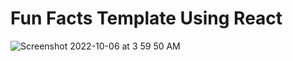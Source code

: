 # Fun Facts Template Using React
![Screenshot 2022-10-06 at 3 59 50 AM](https://user-images.githubusercontent.com/77909856/194175678-f4d5ea8a-7ab6-4f20-9f91-211d0371afd5.png)



 
